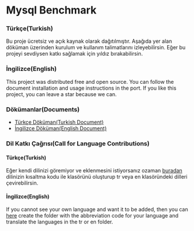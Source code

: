 # Mysql Benchmark

### Türkçe(Turkish)

Bu proje ücretsiz ve açık kaynak olarak dağıtılmıştır. Aşağıda yer alan döküman üzerinden kurulum ve kullanım talimatlarını izleyebilirsin. Eğer bu projeyi sevdiysen katkı sağlamak için yıldız bırakabilirsin.

### İngilizce(English)

This project was distributed free and open source. You can follow the document installation and usage instructions in the port. If you like this project, you can leave a star because we can.

### Dökümanlar(Documents)

* [Türkçe Döküman(Turkish Document)](https://github.com/ismail0234/php-performance-benchmark/documents/TR.md)
* [İngilizce Döküman(English Document)](https://github.com/ismail0234/php-performance-benchmark/documents/EN.md)

### Dil Katkı Çağrısı(Call for Language Contributions)

#### Türkçe(Turkish)

Eğer kendi dilinizi göremiyor ve eklenmesini istiyorsanız ozaman [buradan](https://github.com/ismail0234/php-performance-benchmark/blob/master/application/language/) dilinizin kısaltma kodu ile klasörünü oluşturup tr veya en klasöründeki dilleri çevirebilirsin.

#### İngilizce(English)

If you cannot see your own language and want it to be added, then you can [here](https://github.com/ismail0234/php-performance-benchmark/blob/master/application/language/) create the folder with the abbreviation code for your language and translate the languages in the tr or en folder.
